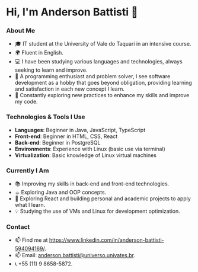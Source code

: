 # Hi, I'm Anderson Battisti 👋

### About Me
- 🎓 IT student at the University of Vale do Taquari in an intensive course.
- 🌍 Fluent in English.
- 💻 I have been studying various languages and technologies, always seeking to learn and improve.
- 🚀 A programming enthusiast and problem solver, I see software development as a hobby that goes beyond obligation, providing learning and satisfaction in each new concept I learn.
- 🌱 Constantly exploring new practices to enhance my skills and improve my code.

### Technologies & Tools I Use
- **Languages**: Beginner in Java, JavaScript, TypeScript
- **Front-end**: Beginner in HTML, CSS, React
- **Back-end**: Beginner in PostgreSQL
- **Environments**: Experience with Linux (basic use via terminal)
- **Virtualization**: Basic knowledge of Linux virtual machines

### Currently I Am
- 📚 Improving my skills in back-end and front-end technologies.
- ☕︎   Exploring Java and OOP concepts.
- 🔨 Exploring React and building personal and academic projects to apply what I learn.
- 💡 Studying the use of VMs and Linux for development optimization.

### Contact
- 📫 Find me at https://www.linkedin.com/in/anderson-battisti-594094169/.
- 📫 Email: anderson.battisti@universo.univates.br.
- 📞 +55 (11) 9 8658-5872.


